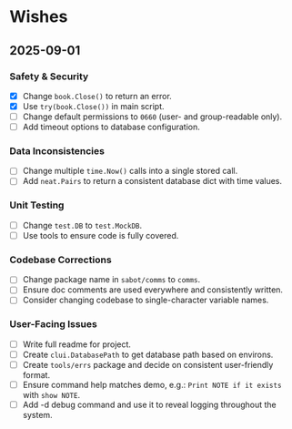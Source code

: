 # Wishes

## 2025-09-01
### Safety & Security
- [x] Change `book.Close()` to return an error.
- [x] Use `try(book.Close())` in main script.
- [ ] Change default permissions to `0660` (user- and group-readable only).
- [ ] Add timeout options to database configuration.

### Data Inconsistencies
- [ ] Change multiple `time.Now()` calls into a single stored call.
- [ ] Add `neat.Pairs` to return a consistent database dict with time values.

### Unit Testing
- [ ] Change `test.DB` to `test.MockDB`.
- [ ] Use tools to ensure code is fully covered.

### Codebase Corrections
- [ ] Change package name in `sabot/comms` to `comms`.
- [ ] Ensure doc comments are used everywhere and consistently written.
- [ ] Consider changing codebase to single-character variable names.

### User-Facing Issues
- [ ] Write full readme for project.
- [ ] Create `clui.DatabasePath` to get database path based on environs.
- [ ] Create `tools/errs` package and decide on consistent user-friendly format.
- [ ] Ensure command help matches demo, e.g.: `Print NOTE if it exists` with `show NOTE`.
- [ ] Add -d debug command and use it to reveal logging throughout the system.
